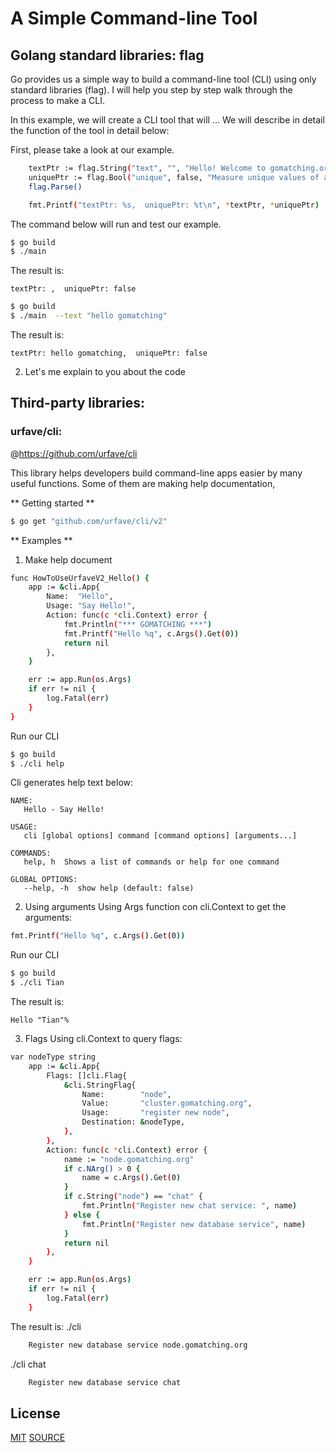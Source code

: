 # A Simple Command-line Tool

## Golang standard libraries: flag

Go provides us a simple way to build a command-line tool (CLI) using only standard libraries (flag). I will help you step by step walk through the process to make a CLI.

In this example, we will create a CLI tool that will ... We will describe in detail the function of the tool in detail below:

First, please take a look at our example.

```bash
	textPtr := flag.String("text", "", "Hello! Welcome to gomatching.org")
	uniquePtr := flag.Bool("unique", false, "Measure unique values of a metric.")
	flag.Parse()

	fmt.Printf("textPtr: %s,  uniquePtr: %t\n", *textPtr, *uniquePtr)
```

The command below will run and test our example.

```bash
$ go build
$ ./main
```

The result is:

```
textPtr: ,  uniquePtr: false
```

```bash
$ go build
$ ./main  --text "hello gomatching"
```

The result is:

```
textPtr: hello gomatching,  uniquePtr: false
```

2. Let's me explain to you about the code

## Third-party libraries:

### urfave/cli:

@https://github.com/urfave/cli

This library helps developers build command-line apps easier by many useful functions. Some of them are making help documentation,

** Getting started **

```bash
$ go get "github.com/urfave/cli/v2"
```

** Examples **

1. Make help document

```bash
func HowToUseUrfaveV2_Hello() {
	app := &cli.App{
		Name:  "Hello",
		Usage: "Say Hello!",
		Action: func(c *cli.Context) error {
			fmt.Println("*** GOMATCHING ***")
			fmt.Printf("Hello %q", c.Args().Get(0))
			return nil
		},
	}

	err := app.Run(os.Args)
	if err != nil {
		log.Fatal(err)
	}
}
```

Run our CLI

```bash
$ go build
$ ./cli help
```

Cli generates help text below:

```
NAME:
   Hello - Say Hello!

USAGE:
   cli [global options] command [command options] [arguments...]

COMMANDS:
   help, h  Shows a list of commands or help for one command

GLOBAL OPTIONS:
   --help, -h  show help (default: false)
```

2. Using arguments
   Using Args function con cli.Context to get the arguments:

```bash
fmt.Printf("Hello %q", c.Args().Get(0))
```

Run our CLI

```bash
$ go build
$ ./cli Tian
```

The result is:

```bash*** GOMATCHING ***
Hello "Tian"%
```

3. Flags
   Using cli.Context to query flags:

```bash
var nodeType string
	app := &cli.App{
		Flags: []cli.Flag{
			&cli.StringFlag{
				Name:        "node",
				Value:       "cluster.gomatching.org",
				Usage:       "register new node",
				Destination: &nodeType,
			},
		},
		Action: func(c *cli.Context) error {
			name := "node.gomatching.org"
			if c.NArg() > 0 {
				name = c.Args().Get(0)
			}
			if c.String("node") == "chat" {
				fmt.Println("Register new chat service: ", name)
			} else {
				fmt.Println("Register new database service", name)
			}
			return nil
		},
	}

	err := app.Run(os.Args)
	if err != nil {
		log.Fatal(err)
	}
```

The result is:
./cli

```bash
	Register new database service node.gomatching.org
```

./cli chat

```bash
	Register new database service chat
```

## License

[MIT](https://www.gomatching.org/license)
[SOURCE](https://www.thienhang.com/2021/11/go-for-beginners-simple-command-line.html)
